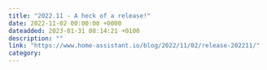 ```yaml
---
title: "2022.11 - A heck of a release!"
date: 2022-11-02 00:00:00 +0000
dateadded: 2023-01-31 08:14:21 +0100
description: ""
link: "https://www.home-assistant.io/blog/2022/11/02/release-202211/"
category:
---
```

